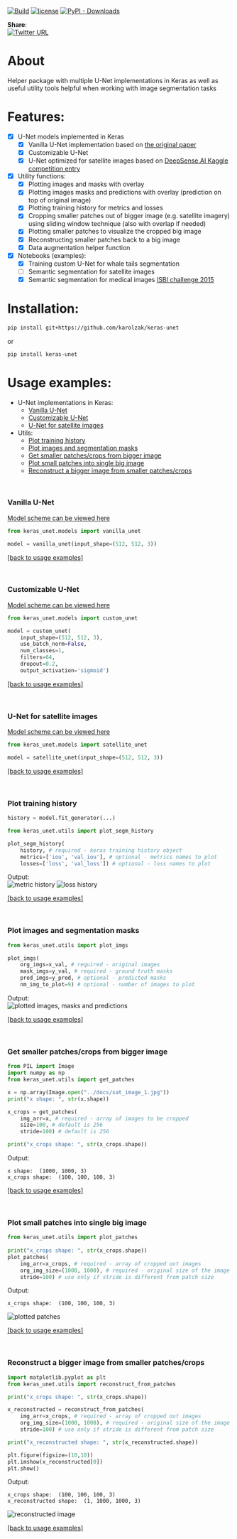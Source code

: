 [![Build](https://github.com/karolzak/keras-unet/workflows/Python%20package/badge.svg)](https://github.com/karolzak/keras-unet/actions?query=workflow%3A%22Python+package%22)
[![license](https://img.shields.io/github/license/mashape/apistatus.svg?maxAge=2592000)](https://github.com/karolzak/keras-unet/blob/master/LICENSE)
[![PyPI - Downloads](https://img.shields.io/pypi/dm/keras-unet)](https://pypi.org/project/keras-unet/)

**Share**:  
[![Twitter URL](https://img.shields.io/twitter/url?url=https%3A%2F%2Fgithub.com%2karolzak%2Fkeras-unet)](http://twitter.com/share?text=Check%20out%20Keras-Unet%20Python%20package%20which%20helps%20you%20to%20build%20image%20segmentation%20models%20in%20TF%20and%20Keras&url=https://github.com/karolzak/keras-unet/&hashtags=python,computervision,semanticsegmentation,unet,keras,tensorflow,deeplearning,ML,AI)

# About
Helper package with multiple U-Net implementations in Keras as well as useful utility tools helpful when working with image segmentation tasks
      
# Features: 
- [x] U-Net models implemented in Keras          
    - [x] Vanilla U-Net implementation based on [the original paper](https://arxiv.org/pdf/1505.04597.pdf)
    - [x] Customizable U-Net
    - [x] U-Net optimized for satellite images based on [DeepSense.AI Kaggle competition entry](https://deepsense.ai/deep-learning-for-satellite-imagery-via-image-segmentation/)
- [x] Utility functions:
    - [x] Plotting images and masks with overlay
    - [x] Plotting images masks and predictions with overlay (prediction on top of original image)
    - [x] Plotting training history for metrics and losses
    - [x] Cropping smaller patches out of bigger image (e.g. satellite imagery) using sliding window technique (also with overlap if needed)
    - [x] Plotting smaller patches to visualize the cropped big image
    - [x] Reconstructing smaller patches back to a big image
    - [x] Data augmentation helper function
- [x] Notebooks (examples):
    - [x] Training custom U-Net for whale tails segmentation
    - [ ] Semantic segmentation for satellite images
    - [x] Semantic segmentation for medical images [ISBI challenge 2015](https://biomedicalimaging.org/2015/program/isbi-challenges/)

# Installation:
```bash
pip install git+https://github.com/karolzak/keras-unet
```
or
```bash
pip install keras-unet
```

# Usage examples:

- U-Net implementations in Keras:  
    - [Vanilla U-Net](#Vanilla-U-Net)  
    - [Customizable U-Net](#Customizable-U-Net)  
    - [U-Net for satellite images](#U-Net-for-satellite-images)    
- Utils:
    - [Plot training history](#Plot-training-history)  
    - [Plot images and segmentation masks](#Plot-images-and-segmentation-masks)  
    - [Get smaller patches/crops from bigger image](#Get-smaller-patches/crops-from-bigger-image)    
    - [Plot small patches into single big image](#Plot-small-patches-into-single-big-image)  
    - [Reconstruct a bigger image from smaller patches/crops](#Reconstruct-a-bigger-image-from-smaller-patches/crops)
<br>

### Vanilla U-Net

[Model scheme can be viewed here](https://raw.githubusercontent.com/karolzak/keras-unet/master/docs/vanilla_unet.png)

```python
from keras_unet.models import vanilla_unet

model = vanilla_unet(input_shape=(512, 512, 3))
```

[[back to usage examples]](#usage-examples)

<br>

### Customizable U-Net 

[Model scheme can be viewed here](https://raw.githubusercontent.com/karolzak/keras-unet/master/docs/custom_unet.png)

```python
from keras_unet.models import custom_unet

model = custom_unet(
    input_shape=(512, 512, 3),
    use_batch_norm=False,
    num_classes=1,
    filters=64,
    dropout=0.2,
    output_activation='sigmoid')
```


[[back to usage examples]](#usage-examples)

<br>

### U-Net for satellite images
[Model scheme can be viewed here](https://raw.githubusercontent.com/karolzak/keras-unet/master/docs/satellite_unet.png)

```python
from keras_unet.models import satellite_unet

model = satellite_unet(input_shape=(512, 512, 3))
```


[[back to usage examples]](#usage-examples)

<br>

### Plot training history 

```python
history = model.fit_generator(...)

from keras_unet.utils import plot_segm_history

plot_segm_history(
    history, # required - keras training history object
    metrics=['iou', 'val_iou'], # optional - metrics names to plot
    losses=['loss', 'val_loss']) # optional - loss names to plot
```

Output:    
![metric history](https://raw.githubusercontent.com/karolzak/keras-unet/master/docs/metric_history.png)
![loss history](https://raw.githubusercontent.com/karolzak/keras-unet/master/docs/loss_history.png)

[[back to usage examples]](#usage-examples)

<br>

### Plot images and segmentation masks

```python
from keras_unet.utils import plot_imgs

plot_imgs(
    org_imgs=x_val, # required - original images
    mask_imgs=y_val, # required - ground truth masks
    pred_imgs=y_pred, # optional - predicted masks
    nm_img_to_plot=9) # optional - number of images to plot
```

Output:    
![plotted images, masks and predictions](https://raw.githubusercontent.com/karolzak/keras-unet/master/docs/plotted_imgs.png)


[[back to usage examples]](#usage-examples)

<br>

### Get smaller patches/crops from bigger image

```python
from PIL import Image
import numpy as np
from keras_unet.utils import get_patches

x = np.array(Image.open("../docs/sat_image_1.jpg"))
print("x shape: ", str(x.shape))

x_crops = get_patches(
    img_arr=x, # required - array of images to be cropped
    size=100, # default is 256
    stride=100) # default is 256

print("x_crops shape: ", str(x_crops.shape))
```

Output:
```output
x shape:  (1000, 1000, 3)   
x_crops shape:  (100, 100, 100, 3)
```


[[back to usage examples]](#usage-examples)

<br>

### Plot small patches into single big image

```python
from keras_unet.utils import plot_patches
   
print("x_crops shape: ", str(x_crops.shape))         
plot_patches(
    img_arr=x_crops, # required - array of cropped out images
    org_img_size=(1000, 1000), # required - original size of the image
    stride=100) # use only if stride is different from patch size
```

Output:     
```output
x_crops shape:  (100, 100, 100, 3)
```
![plotted patches](https://raw.githubusercontent.com/karolzak/keras-unet/master/docs/plotted_patches.png)

[[back to usage examples]](#usage-examples)

<br>

### Reconstruct a bigger image from smaller patches/crops 

```python
import matplotlib.pyplot as plt
from keras_unet.utils import reconstruct_from_patches

print("x_crops shape: ", str(x_crops.shape))

x_reconstructed = reconstruct_from_patches(
    img_arr=x_crops, # required - array of cropped out images
    org_img_size=(1000, 1000), # required - original size of the image
    stride=100) # use only if stride is different from patch size

print("x_reconstructed shape: ", str(x_reconstructed.shape))

plt.figure(figsize=(10,10))
plt.imshow(x_reconstructed[0])
plt.show()
```
Output:    
```output
x_crops shape:  (100, 100, 100, 3)
x_reconstructed shape:  (1, 1000, 1000, 3)
```
![reconstructed image](https://raw.githubusercontent.com/karolzak/keras-unet/master/docs/reconstructed_image.png)

[[back to usage examples]](#usage-examples)

